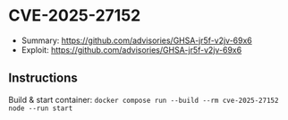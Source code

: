 # CVE-2025-27152

- Summary: https://github.com/advisories/GHSA-jr5f-v2jv-69x6
- Exploit: https://github.com/advisories/GHSA-jr5f-v2jv-69x6

## Instructions

Build & start container: `docker compose run --build --rm cve-2025-27152 node --run start`
